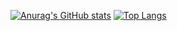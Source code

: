 [![Anurag's GitHub stats](https://github-readme-stats.vercel.app/api?username=fly3366&show_icons=true&theme=dark)](https://github.com/anuraghazra/github-readme-stats)
[![Top Langs](https://github-readme-stats.vercel.app/api/top-langs/?username=fly3366&layout=compact&show_icons=true&theme=dark)](https://github.com/anuraghazra/github-readme-stats)
